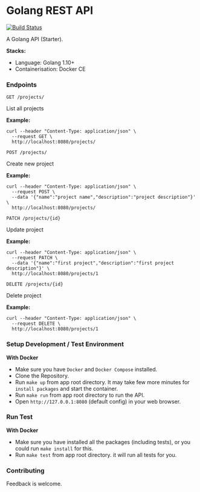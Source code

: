 # Golang REST API

[![Build Status](https://travis-ci.org/Cameron-Xie/Golang-API.svg?branch=master)](https://travis-ci.org/Cameron-Xie/Golang-API)

A Golang API (Starter).

**Stacks:**
* Language: Golang 1.10+
* Containerisation: Docker CE

### Endpoints

`GET /projects/`

List all projects

**Example:**

```Golang
curl --header "Content-Type: application/json" \
  --request GET \
  http://localhost:8080/projects/
```

`POST /projects/`

Create new project

**Example:**

```Golang
curl --header "Content-Type: application/json" \
  --request POST \
  --data '{"name":"project name","description":"project description"}' \
  http://localhost:8080/projects/
```

`PATCH /projects/{id} `

Update project

**Example:**

```Golang
curl --header "Content-Type: application/json" \
  --request PATCH \
  --data '{"name":"first project","description":"first project description"}' \
  http://localhost:8080/projects/1
```

`DELETE /projects/{id} `

Delete project

**Example:**

```Golang
curl --header "Content-Type: application/json" \
  --request DELETE \
  http://localhost:8080/projects/1
```

### Setup Development / Test Environment

**With Docker**

* Make sure you have `Docker` and `Docker Compose` installed.
* Clone the Repository.
* Run `make up` from app root directory. It may take few more minutes for `install packages` and start the container.
* Run `make run` from app root directory to run the API.
* Open `http://127.0.0.1:8080` (default config) in your web browser.

### Run Test

**With Docker**

* Make sure you have installed all the packages (including tests), or you could run `make install` for this.
* Run `make test` from app root directory. it will run all tests for you.

### Contributing
Feedback is welcome.